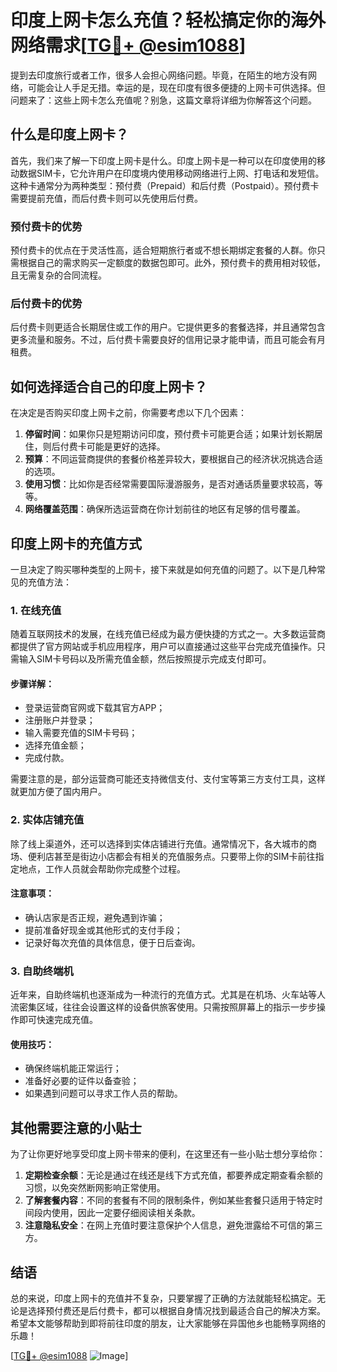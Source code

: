# 印度上网卡怎么充值？轻松搞定你的海外网络需求[[TG💪+ @esim1088](https://t.me/s/esim1088)]

提到去印度旅行或者工作，很多人会担心网络问题。毕竟，在陌生的地方没有网络，可能会让人手足无措。幸运的是，现在印度有很多便捷的上网卡可供选择。但问题来了：这些上网卡怎么充值呢？别急，这篇文章将详细为你解答这个问题。

## 什么是印度上网卡？

首先，我们来了解一下印度上网卡是什么。印度上网卡是一种可以在印度使用的移动数据SIM卡，它允许用户在印度境内使用移动网络进行上网、打电话和发短信。这种卡通常分为两种类型：预付费（Prepaid）和后付费（Postpaid）。预付费卡需要提前充值，而后付费卡则可以先使用后付费。

### 预付费卡的优势

预付费卡的优点在于灵活性高，适合短期旅行者或不想长期绑定套餐的人群。你只需根据自己的需求购买一定额度的数据包即可。此外，预付费卡的费用相对较低，且无需复杂的合同流程。

### 后付费卡的优势

后付费卡则更适合长期居住或工作的用户。它提供更多的套餐选择，并且通常包含更多流量和服务。不过，后付费卡需要良好的信用记录才能申请，而且可能会有月租费。

## 如何选择适合自己的印度上网卡？

在决定是否购买印度上网卡之前，你需要考虑以下几个因素：

1. **停留时间**：如果你只是短期访问印度，预付费卡可能更合适；如果计划长期居住，则后付费卡可能是更好的选择。
2. **预算**：不同运营商提供的套餐价格差异较大，要根据自己的经济状况挑选合适的选项。
3. **使用习惯**：比如你是否经常需要国际漫游服务，是否对通话质量要求较高，等等。
4. **网络覆盖范围**：确保所选运营商在你计划前往的地区有足够的信号覆盖。

## 印度上网卡的充值方式

一旦决定了购买哪种类型的上网卡，接下来就是如何充值的问题了。以下是几种常见的充值方法：

### 1. 在线充值

随着互联网技术的发展，在线充值已经成为最方便快捷的方式之一。大多数运营商都提供了官方网站或手机应用程序，用户可以直接通过这些平台完成充值操作。只需输入SIM卡号码以及所需充值金额，然后按照提示完成支付即可。

#### 步骤详解：
- 登录运营商官网或下载其官方APP；
- 注册账户并登录；
- 输入需要充值的SIM卡号码；
- 选择充值金额；
- 完成付款。

需要注意的是，部分运营商可能还支持微信支付、支付宝等第三方支付工具，这样就更加方便了国内用户。

### 2. 实体店铺充值

除了线上渠道外，还可以选择到实体店铺进行充值。通常情况下，各大城市的商场、便利店甚至是街边小店都会有相关的充值服务点。只要带上你的SIM卡前往指定地点，工作人员就会帮助你完成整个过程。

#### 注意事项：
- 确认店家是否正规，避免遇到诈骗；
- 提前准备好现金或其他形式的支付手段；
- 记录好每次充值的具体信息，便于日后查询。

### 3. 自助终端机

近年来，自助终端机也逐渐成为一种流行的充值方式。尤其是在机场、火车站等人流密集区域，往往会设置这样的设备供旅客使用。只需按照屏幕上的指示一步步操作即可快速完成充值。

#### 使用技巧：
- 确保终端机能正常运行；
- 准备好必要的证件以备查验；
- 如果遇到问题可以寻求工作人员的帮助。

## 其他需要注意的小贴士

为了让你更好地享受印度上网卡带来的便利，在这里还有一些小贴士想分享给你：

1. **定期检查余额**：无论是通过在线还是线下方式充值，都要养成定期查看余额的习惯，以免突然断网影响正常使用。
2. **了解套餐内容**：不同的套餐有不同的限制条件，例如某些套餐只适用于特定时间段内使用，因此一定要仔细阅读相关条款。
3. **注意隐私安全**：在网上充值时要注意保护个人信息，避免泄露给不可信的第三方。

## 结语

总的来说，印度上网卡的充值并不复杂，只要掌握了正确的方法就能轻松搞定。无论是选择预付费还是后付费卡，都可以根据自身情况找到最适合自己的解决方案。希望本文能够帮助到即将前往印度的朋友，让大家能够在异国他乡也能畅享网络的乐趣！

[[TG💪+ @esim1088](https://t.me/s/esim1088) ![Image](https://i.postimg.cc/4NQfJmqS/Snipaste-2025-05-13-00-14-12.png)]